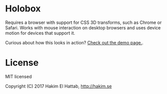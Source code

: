 # Holobox

Requires a browser with support for CSS 3D transforms, such as Chrome or Safari. Works with mouse interaction on desktop browsers and uses device motion for devices that support it. 

Curious about how this looks in action? [Check out the demo page.](http://hakim.se/experiments/css/holobox/).

# License

MIT licensed

Copyright (C) 2017 Hakim El Hattab, http://hakim.se